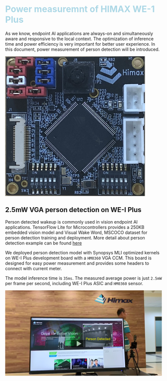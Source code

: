 # <span style="color:lightblue;">  Power measuremnt of HIMAX WE-1 Plus  </span> 

As we know, endpoint AI applications are always-on and simultaneously aware and responsive to the local context. The optimization of inference time and power efficiency is very important for better user experience. In this document, power measurement of person detection will be introduced.

![board for power measurement](images/board_for_measurement.png)

## 2.5mW VGA person detection on WE-I Plus

Person detected wakeup is commonly used in vision endpoint AI applications.
TensorFlow Lite for Microcontrollers provides a 250KB embedded vision model and Visual Wake Word, MSCOCO dataset for person detection training and deployment. More detail about person detection example can be found [here](https://github.com/tensorflow/tflite-micro/tree/main/tensorflow/lite/micro/examples/person_detection#person-detection-example)

We deployed person detection model with Synopsys MLI optimized kernels on WE-I Plus development board with a `HM0360` VGA CCM. This board is designed for easy power measurement and provides some headers to connect with current meter.

The model inference time is `35ms`. The measured average power is just `2.5mW` per frame per second, including WE-I Plus ASIC and `HM0360` sensor.

[![person_detect](images/person_detect.png)](https://www.youtube.com/watch?v=DQQWAPrrWlE "person_detect - Click to Watch!")